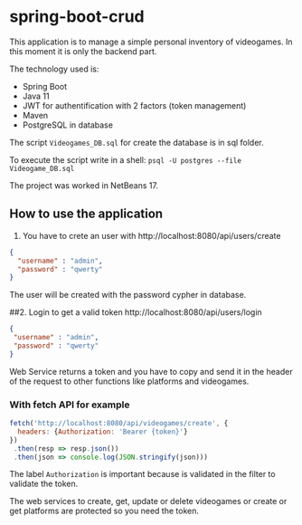 # spring-boot-crud

This application is to manage a simple personal inventory of videogames. In this moment it is only the backend part.

The technology used is:
  - Spring Boot 
  - Java 11
  - JWT for authentification with 2 factors (token management)
  - Maven
  - PostgreSQL in database

The script `Videogames_DB.sql` for create the database is in sql folder.
  
To execute the script write in a shell:
  `psql -U postgres --file Videogame_DB.sql`
  
The project was worked in NetBeans 17.

How to use the application
----------------------------------------
1. You have to crete an user with
  http://localhost:8080/api/users/create
  ```json
  {
    "username" : "admin",
    "password" : "qwerty"
  }
  ```
  
  The user will be created with the password cypher in database.
  
 ##2. Login to get a valid token
  http://localhost:8080/api/users/login
   ```json
  {
    "username" : "admin",
    "password" : "qwerty"
  }
  ```
  
  Web Service returns a token and you have to copy and send it in the header of the request to other functions like platforms and videogames.
  
  ### With fetch API for example
  ```javascript
  fetch('http://localhost:8080/api/videogames/create', {
    headers: {Authorization: 'Bearer {token}'}
  })
   .then(resp => resp.json())
   .then(json => console.log(JSON.stringify(json)))
   ```
   
   The label `Authorization` is important because is validated in the filter to validate the token.
   
   The web services to create, get, update or delete videogames or create or get platforms are protected so you need the token.
    
  
